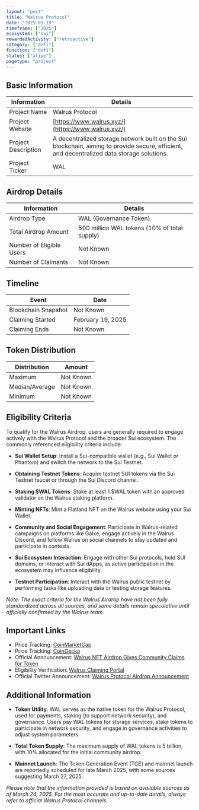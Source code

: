 ```yaml
---
layout: "post"
title: "Walrus Protocol"
date: "2025-03-19"
timeframe: ["2025"]
ecosystem: ["sui"]
rewardedActivity: ["retroactive"]
category: ["defi"]
function: ["defi"]
status: ["alive"]
pagetype: "project"
---
```


## Basic Information

| Information         | Details                                                                                                                                     |
| ------------------- | ------------------------------------------------------------------------------------------------------------------------------------------- |
| Project Name        | Walrus Protocol                                                                                                                             |
| Project Website     | [https://www.walrus.xyz/](https://www.walrus.xyz/)                                                                                          |
| Project Description | A decentralized storage network built on the Sui blockchain, aiming to provide secure, efficient, and decentralized data storage solutions. |
| Project Ticker      | WAL                                                                                                                                         |

## Airdrop Details

| Information              | Details                                      |
| ------------------------ | -------------------------------------------- |
| Airdrop Type             | WAL (Governance Token)                       |
| Total Airdrop Amount     | 500 million WAL tokens (10% of total supply) |
| Number of Eligible Users | Not Known                                    |
| Number of Claimants      | Not Known                                    |

## Timeline

| Event               | Date              |
| ------------------- | ----------------- |
| Blockchain Snapshot | Not Known         |
| Claiming Started    | February 19, 2025 |
| Claiming Ends       | Not Known         |

## Token Distribution

| Distribution   | Amount    |
| -------------- | --------- |
| Maximum        | Not Known |
| Median/Average | Not Known |
| Minimum        | Not Known |

## Eligibility Criteria

To qualify for the Walrus Airdrop, users are generally required to engage actively with the Walrus Protocol and the broader Sui ecosystem. The commonly referenced eligibility criteria include:

- **Sui Wallet Setup**: Install a Sui-compatible wallet (e.g., Sui Wallet or Phantom) and switch the network to the Sui Testnet.

- **Obtaining Testnet Tokens**: Acquire testnet SUI tokens via the Sui Testnet faucet or through the Sui Discord channel.

- **Staking $WAL Tokens**: Stake at least 1 $WAL token with an approved validator on the Walrus staking platform.

- **Minting NFTs**: Mint a Flatland NFT on the Walrus website using your Sui Wallet.

- **Community and Social Engagement**: Participate in Walrus-related campaigns on platforms like Galxe, engage actively in the Walrus Discord, and follow Walrus on social channels to stay updated and participate in contests.

- **Sui Ecosystem Interaction**: Engage with other Sui protocols, hold SUI domains, or interact with Sui dApps, as active participation in the ecosystem may influence eligibility.

- **Testnet Participation**: Interact with the Walrus public testnet by performing tasks like uploading data or testing storage features.

_Note: The exact criteria for the Walrus Airdrop have not been fully standardized across all sources, and some details remain speculative until officially confirmed by the Walrus team._

## Important Links

- Price Tracking: [CoinMarketCap](https://coinmarketcap.com/currencies/walrus)
- Price Tracking: [CoinGecko](https://www.coingecko.com/en/coins/walrus-2)
- Official Announcement: [Walrus NFT Airdrop Gives Community Claims for Token](https://www.walrus.xyz/blog/wal-mainnet-nft-airdrop)
- Eligibility Verification: [Walrus Claiming Portal](https://claim.walrus.xyz/airdrop/link-social)
- Official Twitter Announcement: [Walrus Protocol Airdrop Announcement](https://x.com/WalrusProtocol/status/1902729820754071740)

## Additional Information

- **Token Utility**: WAL serves as the native token for the Walrus Protocol, used for payments, staking (to support network security), and governance. Users pay WAL tokens for storage services, stake tokens to participate in network security, and engage in governance activities to adjust system parameters.

- **Total Token Supply**: The maximum supply of WAL tokens is 5 billion, with 10% allocated for the initial community airdrop.

- **Mainnet Launch**: The Token Generation Event (TGE) and mainnet launch are reportedly scheduled for late March 2025, with some sources suggesting March 27, 2025.

_Please note that the information provided is based on available sources as of March 24, 2025. For the most accurate and up-to-date details, always refer to official Walrus Protocol channels._